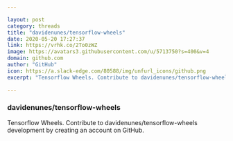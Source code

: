 ```yaml
---

layout: post
category: threads
title: "davidenunes/tensorflow-wheels"
date: 2020-05-20 17:27:37
link: https://vrhk.co/2To0zWZ
image: https://avatars3.githubusercontent.com/u/5713750?s=400&v=4
domain: github.com
author: "GitHub"
icon: https://a.slack-edge.com/80588/img/unfurl_icons/github.png
excerpt: "Tensorflow Wheels. Contribute to davidenunes/tensorflow-wheels development by creating an account on GitHub."

---
```


### davidenunes/tensorflow-wheels

Tensorflow Wheels. Contribute to davidenunes/tensorflow-wheels development by creating an account on GitHub.